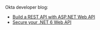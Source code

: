 Okta developer blog:

* [Build a REST API with ASP.NET Web API](https://developer.okta.com/blog/2019/03/13/build-rest-api-with-aspnet-web-api)
* [Secure your .NET 6 Web API](https://developer.okta.com/blog/2022/04/20/dotnet-6-web-api)

